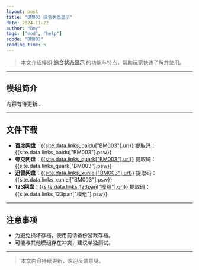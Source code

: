 ```yaml
---
layout: post
title: "BM003 综合状态显示"
date: 2024-11-22
author: "Bny"
tags: ["mod", "help"]
scode: "BM003"
reading_time: 5
---
```


> 本文介绍模组 **综合状态显示** 的功能与特点，帮助玩家快速了解并使用。

---

## 模组简介

内容有待更新...

---

## 文件下载
- **百度网盘**：[{{site.data.links_baidu["BM003"].url}}]({{site.data.links_baidu["BM003"].url}}) 提取码：{{site.data.links_baidu["BM003"].psw}}
- **夸克网盘**：[{{site.data.links_quark["BM003"].url}}]({{site.data.links_quark["BM003"].url}}) 提取码：{{site.data.links_quark["BM003"].psw}}
- **迅雷网盘**：[{{site.data.links_xunlei["BM003"].url}}]({{site.data.links_xunlei["BM003"].url}}) 提取码：{{site.data.links_xunlei["BM003"].psw}}
- **123网盘**：[{{site.data.links_123pan["模组"].url}}]({{site.data.links_123pan["模组"].url}}) 提取码：{{site.data.links_123pan["模组"].psw}}

---

## 注意事项
- 为避免损坏存档，使用前请备份游戏存档。
- 可能与其他模组存在冲突，建议单独测试。

---

> 本文内容持续更新，欢迎反馈意见。
